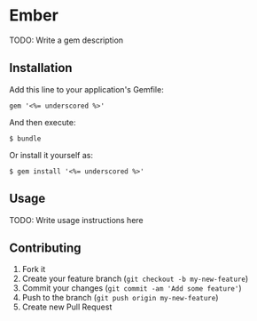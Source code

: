# Ember

TODO: Write a gem description

## Installation

Add this line to your application's Gemfile:

    gem '<%= underscored %>'

And then execute:

    $ bundle

Or install it yourself as:

    $ gem install '<%= underscored %>'

## Usage

TODO: Write usage instructions here

## Contributing

1. Fork it
2. Create your feature branch (`git checkout -b my-new-feature`)
3. Commit your changes (`git commit -am 'Add some feature'`)
4. Push to the branch (`git push origin my-new-feature`)
5. Create new Pull Request

